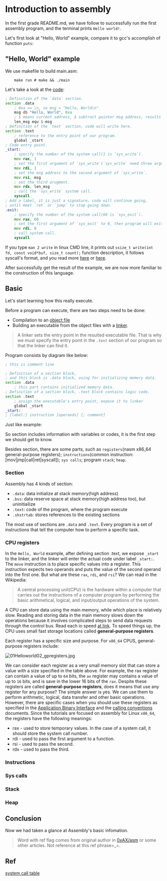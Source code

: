 # Introduction to assembly

<!-- You are eager to learn or to know what is assembly, and how the binary executable works, so you are here. -->

In the first grade README.md, we have follow to successfully run the first assembly program, and the terminal prints `Hello world!`.

<!-- From now on, let's start diving into the basic knowledgement of assembly. -->

Let's first look at "Hello, World" example, compare it to gcc's accomplish of function `puts`:

## "Hello, World" example

We use makefile to build main.asm:

        make run # make && ./main

Let's take a look at the [code](./main.asm):

```asm
; Definition of the `data` section.
section .data
    ; 0xa == \n, so msg = "Hello, World\n"
    msg db "Hello, World", 0xa
    ; $ means current address, $ subtract pointer msg address, results msg.length.
    len_msg equ $-msg
; Definition of the `text` section, code will write here.
section .text
    ; reference to the entry point of our program.
    global _start
; Code entry point.
_start:
    ; specify the number of the system call(1 is `sys_write`).
    mov rax, 1
    ; set the first argument of `sys_write`(`sys_write` need three arguments).
    mov rdi, 1
    ; set the msg address to the second argument of `sys_write`.
    mov rsi, msg
    ; set the third arugment.
    mov rdx, len_msg
    ; call the `sys_write` system call.
    syscall
; Add a label, it is just a signature, code will continue going,
; until meet `ret` or `jump` to stop going down.
.exit:
    ; specify the number of the system call(60 is `sys_exit`).
    mov rax, 60
    ; set the first argument of `sys_exit` to 0, then program will exit correctly.
    mov rdi, 0
    ; call system call.
    syscall
```

If you type `man 2 write` in linux CMD line, it prints out `ssize_t write(int fd, const void*buf, size_t count);` function description, it follows syscall's format, and you read more [here](https://github.com/torvalds/linux/blob/master/arch/x86/entry/syscalls/syscall_64.tbl) or [here](https://www.chromium.org/chromium-os/developer-library/reference/linux-constants/syscalls/).

After successfully get the result of the example, we are now more familiar to the construction of this language.

<!-- This prints result "Hello, World". -->

## Basic

Let's start learning how this really execute.

<!-- Execution is triggered by entry point as `_start` label, which label is set to visible by command `global`, then evaluate later on. -->

Before a program can execute, there are two steps need to be done:
* Compilation to an [object file](https://en.wikipedia.org/wiki/Object_file)
* Building an executable from the object files with a [linker](https://en.wikipedia.org/wiki/Linker_(computing)).

> A linker sets the entry point in the resulted executable file. That is why we must specify the entry point in the `.text` section of our program so that the linker can find it.

Program consists by diagram like below:

```asm
; this is comment line

; Definition of a section block,
; and this block is .data block, using for initializing memory data.
section .data
    ; this part contains initialized memory data.
; Definition of a section block, .text block contains logic code.
section .text
    ; assign the executable's entry point, expose it to linker
    global _start
_start:
; [label:] instruction [operands] [; comment]
```

Just like example:

<!-- ```asm
section .text
    global _start
_start:
    ...
.exit:
    mov rax, 0
    ...
``` -->

So section includes information with variables or codes, it is the first step we should get to know.

Besides section, there are some parts, such as `registers`(nasm x86_64 general-purpose registers); `instructions`(common instruction: [mov|jmp|call|ret|syscall]); `sys calls`; program `stack`; `heap`.

### Section

<!-- Code usually consists of two main elements: the code itself and comments. Comments in assembly start with the `;` symbol. -->

Assembly has 4 kinds of section:

- `.data`: data initialize at stack memory(high address)
- `.bss`: data reserve space at stack memory(high address too), but uninitiailize
- `.text`: code of the program, where the program execute
- `.shstrtab`: stores references to the existing sections

The most use of sections are `.data` and `.text`. Every program is a set of instructions that tell the computer how to perform a specific task.

<!-- Section splite a running executation into several parts, each part stores -->

### CPU registers

<!-- , 16: [rax|rbx|rcx|rdx|rsi|rdi|rbp|rsp|r8|r9|r10|r11|r12|r13|r14|r15] -->

In the `Hello, World` example, after defining section .text, we expose `_start` to the linker, and the linker will enter the actual code under label `_start:`. The `move` instruction is to place specific values into a register. This instruction expects two operands and puts the value of the second operand into the first one. But what are these `rax`, `rdi`, and `rsi`? We can read in the Wikipedia:

> A central processing unit(CPU) is the hardware within a computer that carries out the instructions of a computer program by performing the basic arithmetical, logical, and input/output operations of the system.

A CPU can store data using the main memory, while which place is relatively slow. Reading and storing data in the main memory slows down the operations because it involves complicated steps to send data requests through the control bus. Read each io speed [at link](https://samwho.dev/numbers/). To speed things up, the CPU uses small fast storage locations called **general-purpose registers**.

Each register has a specific size and purpose. For `x86_64` CPUS, general-purpose registers include:

![01Helloworld02_gpregisters.jpg](../Assets/01Helloworld02_gpregisters.jpg)

We can consider each register as a very small memory slot that can store a value with a size specified in the table above. For example, the rax register can contain a value of up to `64` bits, the `ax` register may contains a value of up to `16` bits, and is save in the lower 16 bits of the `rax`. Despite these registers are called **general-purpose registers**, does it means that use any register for any purpose? The simple answer is yes. We can use them to perform arithmetic, logical, data transfer and other basic operations. However, there are specific cases when you should use these registers as specified in the [Application Binary Interface](https://en.wikipedia.org/wiki/Application_binary_interface) and the [calling conventions](https://en.wikipedia.org/wiki/X86_calling_conventions) documents. Since the tutorials are focused on assembly for Linux `x86_64`, the registers have the following meanings:

- rax - used to store temporary values. In the case of a system call, it should store the system call number.
- rdi - used to pass the first argument to a function.
- rsi - used to pass the second.
- rdx - used to pass the third.



### Instructions

### Sys calls

### Stack

### Heap

## Conclusion

Now we had taken a glance at Assembly's basic infomation.

> Word with ref flag comes from original author in [0xAX/asm](https://github.com/0xAX/asm/blob/master/content/asm_1.md) or some other articles. Not reference at this ref phrase=_=.

## Ref

[system call table](https://www.chromium.org/chromium-os/developer-library/reference/linux-constants/syscalls/)
